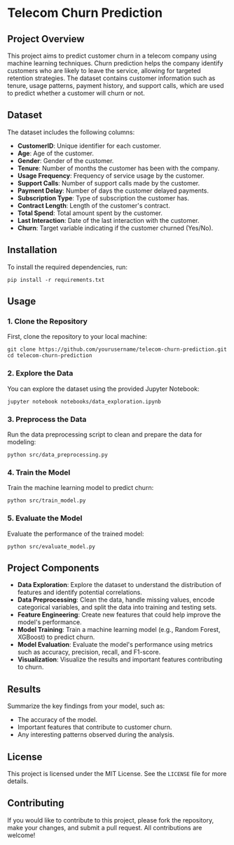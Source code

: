 <h1>Telecom Churn Prediction</h1>

<h2>Project Overview</h2>
<p>
    This project aims to predict customer churn in a telecom company using machine learning techniques. Churn prediction helps the company identify customers who are likely to leave the service, allowing for targeted retention strategies. The dataset contains customer information such as tenure, usage patterns, payment history, and support calls, which are used to predict whether a customer will churn or not.
</p>

<h2>Dataset</h2>
<p>The dataset includes the following columns:</p>
<ul>
    <li><strong>CustomerID</strong>: Unique identifier for each customer.</li>
    <li><strong>Age</strong>: Age of the customer.</li>
    <li><strong>Gender</strong>: Gender of the customer.</li>
    <li><strong>Tenure</strong>: Number of months the customer has been with the company.</li>
    <li><strong>Usage Frequency</strong>: Frequency of service usage by the customer.</li>
    <li><strong>Support Calls</strong>: Number of support calls made by the customer.</li>
    <li><strong>Payment Delay</strong>: Number of days the customer delayed payments.</li>
    <li><strong>Subscription Type</strong>: Type of subscription the customer has.</li>
    <li><strong>Contract Length</strong>: Length of the customer's contract.</li>
    <li><strong>Total Spend</strong>: Total amount spent by the customer.</li>
    <li><strong>Last Interaction</strong>: Date of the last interaction with the customer.</li>
    <li><strong>Churn</strong>: Target variable indicating if the customer churned (Yes/No).</li>
</ul>

<h2>Installation</h2>
<p>To install the required dependencies, run:</p>
<div class="code-block">
<pre><code>pip install -r requirements.txt</code></pre>
</div>

<h2>Usage</h2>

<h3>1. Clone the Repository</h3>
<p>First, clone the repository to your local machine:</p>
<div class="code-block">
<pre><code>git clone https://github.com/yourusername/telecom-churn-prediction.git
cd telecom-churn-prediction</code></pre>
</div>

<h3>2. Explore the Data</h3>
<p>You can explore the dataset using the provided Jupyter Notebook:</p>
<div class="code-block">
<pre><code>jupyter notebook notebooks/data_exploration.ipynb</code></pre>
</div>

<h3>3. Preprocess the Data</h3>
<p>Run the data preprocessing script to clean and prepare the data for modeling:</p>
<div class="code-block">
<pre><code>python src/data_preprocessing.py</code></pre>
</div>

<h3>4. Train the Model</h3>
<p>Train the machine learning model to predict churn:</p>
<div class="code-block">
<pre><code>python src/train_model.py</code></pre>
</div>

<h3>5. Evaluate the Model</h3>
<p>Evaluate the performance of the trained model:</p>
<div class="code-block">
<pre><code>python src/evaluate_model.py</code></pre>
</div>

<h2>Project Components</h2>
<ul>
    <li><strong>Data Exploration</strong>: Explore the dataset to understand the distribution of features and identify potential correlations.</li>
    <li><strong>Data Preprocessing</strong>: Clean the data, handle missing values, encode categorical variables, and split the data into training and testing sets.</li>
    <li><strong>Feature Engineering</strong>: Create new features that could help improve the model's performance.</li>
    <li><strong>Model Training</strong>: Train a machine learning model (e.g., Random Forest, XGBoost) to predict churn.</li>
    <li><strong>Model Evaluation</strong>: Evaluate the model's performance using metrics such as accuracy, precision, recall, and F1-score.</li>
    <li><strong>Visualization</strong>: Visualize the results and important features contributing to churn.</li>
</ul>

<h2>Results</h2>
<p>
    Summarize the key findings from your model, such as:
</p>
<ul>
    <li>The accuracy of the model.</li>
    <li>Important features that contribute to customer churn.</li>
    <li>Any interesting patterns observed during the analysis.</li>
</ul>

<h2>License</h2>
<p>
    This project is licensed under the MIT License. See the <code>LICENSE</code> file for more details.
</p>

<h2>Contributing</h2>
<p>
    If you would like to contribute to this project, please fork the repository, make your changes, and submit a pull request. All contributions are welcome!
</p>

</body>
</html>
